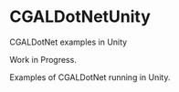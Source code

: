 # CGALDotNetUnity
CGALDotNet examples in Unity

Work in Progress.

Examples of CGALDotNet running in Unity.
